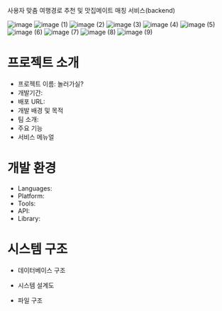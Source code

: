 사용자 맞춤 여행경로 추천 및 맛집메이트 매칭 서비스(backend)

![image](https://github.com/user-attachments/assets/252b2146-6532-4528-87a9-416733576d0d)
![image (1)](https://github.com/user-attachments/assets/2d7a2ac4-8142-4f00-9a04-eb7d1c97c499)
![image (2)](https://github.com/user-attachments/assets/115dadb1-ce68-4a39-a86b-6e953606ad97)
![image (3)](https://github.com/user-attachments/assets/e96e17b9-df6c-4999-ad69-fc066ffd0837)
![image (4)](https://github.com/user-attachments/assets/f6071a6a-e644-4e28-a95e-3dfcfced44b7)
![image (5)](https://github.com/user-attachments/assets/6a571716-8298-46a2-817a-3858709f410a)
![image (6)](https://github.com/user-attachments/assets/954dbc16-fb5a-42a5-b8d6-7c18284babd0)
![image (7)](https://github.com/user-attachments/assets/76cbac91-1143-41ef-9f85-e67e05d71eef)
![image (8)](https://github.com/user-attachments/assets/a8f7c42c-44f8-4d70-af2b-9a767f1dcff3)
![image (9)](https://github.com/user-attachments/assets/69d4a3de-4758-4295-a7ee-8ac9677fdd87)



# 프로젝트 소개


+ 프로젝트 이름: 놀러가실?
+ 개발기간:
+ 배포 URL: 
+ 개발 배경 및 목적
+ 팀 소개:
+ 주요 기능
+ 서비스 메뉴얼


# 개발 환경


+ Languages:
+ Platform:
+ Tools:
+ API:
+ Library:


# 시스템 구조


+ 데이터베이스 구조

+ 시스템 설계도

+ 파일 구조
